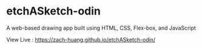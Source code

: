 # etchASketch-odin

A web-based drawing app built using HTML, CSS, Flex-box, and JavaScript

View Live : https://zach-huang.github.io/etchASketch-odin/
